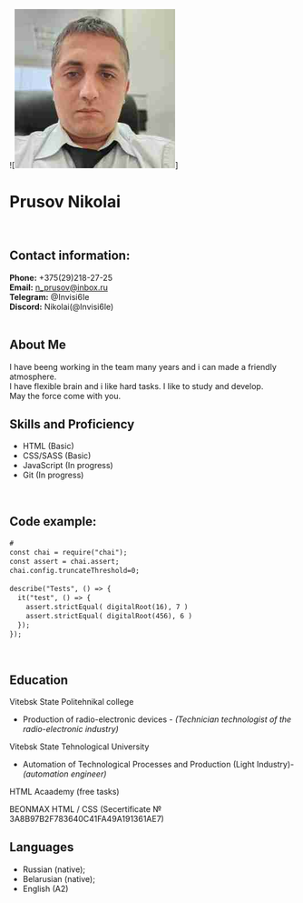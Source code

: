 ![![My_foto](/assets/My_photo1.jpg)]
<br>

# Prusov Nikolai
<br>

## __Contact information:__ ##
__Phone:__  +375(29)218-27-25 <br>
__Email:__   n_prusov@inbox.ru <br>
__Telegram:__ @Invisi6Ie <br>
__Discord:__ Nikolai(@Invisi6le) <br>
<br>

## About Me ##
I have beeng working in the team many years and i can made a friendly atmosphere.<br>
I have flexible brain and i like hard tasks. I like to study and develop. <br>
May the force come with you.
<br>

## Skills and Proficiency ##
* HTML (Basic)
* CSS/SASS (Basic)
* JavaScript (In progress)
* Git (In progress)
<br>

## Code example: ##

```
# 
const chai = require("chai");
const assert = chai.assert;
chai.config.truncateThreshold=0;

describe("Tests", () => {
  it("test", () => {
    assert.strictEqual( digitalRoot(16), 7 )
    assert.strictEqual( digitalRoot(456), 6 )
  });
});
```
<br>

## Education ##

Vitebsk State Politehnikal college
* Production of radio-electronic devices - *(Technician technologist of the radio-electronic industry)*

Vitebsk State Tehnological University
* Automation of Technological Processes and Production (Light Industry)- *(automation engineer)*

HTML Acaademy (free tasks)

BEONMAX HTML / CSS (Secertificate № 3A8B97B2F783640C41FA49A191361AE7)
<br>

## Languages ##

* Russian (native);
* Belarusian (native);
* English (A2)
